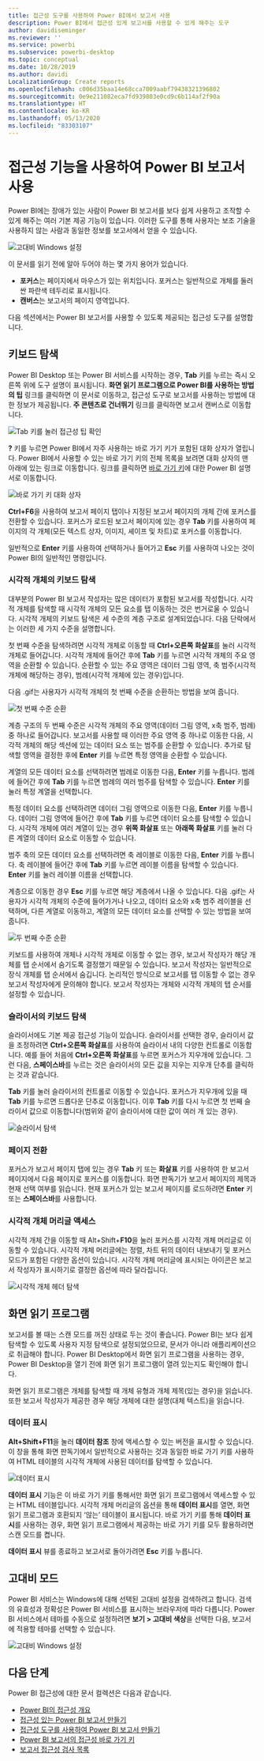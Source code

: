```yaml
---
title: 접근성 도구를 사용하여 Power BI에서 보고서 사용
description: Power BI에서 접근성 있게 보고서를 사용할 수 있게 해주는 도구
author: davidiseminger
ms.reviewer: ''
ms.service: powerbi
ms.subservice: powerbi-desktop
ms.topic: conceptual
ms.date: 10/28/2019
ms.author: davidi
LocalizationGroup: Create reports
ms.openlocfilehash: c006d35baa14e68cca7009aabf79438321396802
ms.sourcegitcommit: 0e9e211082eca7fd939803e0cd9c6b114af2f90a
ms.translationtype: HT
ms.contentlocale: ko-KR
ms.lasthandoff: 05/13/2020
ms.locfileid: "83303107"
---
```

# <a name="consume-power-bi-reports-by-using-accessibility-features"></a>접근성 기능을 사용하여 Power BI 보고서 사용
Power BI에는 장애가 있는 사람이 Power BI 보고서를 보다 쉽게 사용하고 조작할 수 있게 해주는 여러 기본 제공 기능이 있습니다. 이러한 도구를 통해 사용자는 보조 기술을 사용하지 않는 사람과 동일한 정보를 보고서에서 얻을 수 있습니다.

![고대비 Windows 설정](media/desktop-accessibility/accessibility-consuming-tools-01.png)

이 문서를 읽기 전에 알아 두어야 하는 몇 가지 용어가 있습니다.

* **포커스**는 페이지에서 마우스가 있는 위치입니다. 포커스는 일반적으로 개체를 둘러싼 파란색 테두리로 표시됩니다.
* **캔버스**는 보고서의 페이지 영역입니다.

다음 섹션에서는 Power BI 보고서를 사용할 수 있도록 제공되는 접근성 도구를 설명합니다.

## <a name="keyboard-navigation"></a>키보드 탐색

Power BI Desktop 또는 Power BI 서비스를 시작하는 경우, **Tab** 키를 누르는 즉시 오른쪽 위에 도구 설명이 표시됩니다. **화면 읽기 프로그램으로 Power BI를 사용하는 방법의 팁** 링크를 클릭하면 이 문서로 이동하고, 접근성 도구로 보고서를 사용하는 방법에 대한 정보가 제공됩니다. **주 콘텐츠로 건너뛰기** 링크를 클릭하면 보고서 캔버스로 이동합니다.

![Tab 키를 눌러 접근성 팁 확인](media/desktop-accessibility/accessibility-consuming-tools-02.png)

**?** 키를 누르면 Power BI에서 자주 사용하는 바로 가기 키가 포함된 대화 상자가 열립니다. Power BI에서 사용할 수 있는 바로 가기 키의 전체 목록을 보려면 대화 상자의 맨 아래에 있는 링크로 이동합니다. 링크를 클릭하면 [바로 가기 키](desktop-accessibility-keyboard-shortcuts.md)에 대한 Power BI 설명서로 이동합니다.

![바로 가기 키 대화 상자](media/desktop-accessibility/accessibility-consuming-tools-03.png)

**Ctrl+F6**을 사용하여 보고서 페이지 탭이나 지정된 보고서 페이지의 개체 간에 포커스를 전환할 수 있습니다. 포커스가 로드된 보고서 페이지에 있는 경우 **Tab** 키를 사용하여 페이지의 각 개체(모든 텍스트 상자, 이미지, 셰이프 및 차트)로 포커스를 이동합니다. 

일반적으로 **Enter** 키를 사용하여 선택하거나 들어가고 **Esc** 키를 사용하여 나오는 것이 Power BI의 일반적인 명령입니다.

### <a name="keyboard-navigation-for-visuals"></a>시각적 개체의 키보드 탐색

대부분의 Power BI 보고서 작성자는 많은 데이터가 포함된 보고서를 작성합니다. 시각적 개체를 탐색할 때 시각적 개체의 모든 요소를 탭 이동하는 것은 번거로울 수 있습니다. 시각적 개체의 키보드 탐색은 세 수준의 계층 구조로 설계되었습니다. 다음 단락에서는 이러한 세 가지 수준을 설명합니다.

첫 번째 수준을 탐색하려면 시각적 개체로 이동할 때 **Ctrl+오른쪽 화살표**를 눌러 시각적 개체로 들어갑니다. 시각적 개체에 들어간 후에 **Tab** 키를 누르면 시각적 개체의 주요 영역을 순환할 수 있습니다. 순환할 수 있는 주요 영역은 데이터 그림 영역, 축 범주(시각적 개체에 해당하는 경우), 범례(시각적 개체에 있는 경우)입니다.

다음 .gif는 사용자가 시각적 개체의 첫 번째 수준을 순환하는 방법을 보여 줍니다.

![첫 번째 수준 순환](media/desktop-accessibility/accessibility-consuming-tools-04.gif)

계층 구조의 두 번째 수준은 시각적 개체의 주요 영역(데이터 그림 영역, x축 범주, 범례) 중 하나로 들어갑니다. 보고서를 사용할 때 이러한 주요 영역 중 하나로 이동한 다음, 시각적 개체의 해당 섹션에 있는 데이터 요소 또는 범주를 순환할 수 있습니다. 추가로 탐색할 영역을 결정한 후에 **Enter** 키를 누르면 특정 영역을 순환할 수 있습니다.

계열의 모든 데이터 요소를 선택하려면 범례로 이동한 다음, **Enter** 키를 누릅니다. 범례에 들어간 후에 **Tab** 키를 누르면 범례의 여러 범주를 탐색할 수 있습니다. **Enter** 키를 눌러 특정 계열을 선택합니다.

특정 데이터 요소를 선택하려면 데이터 그림 영역으로 이동한 다음, **Enter** 키를 누릅니다. 데이터 그림 영역에 들어간 후에 **Tab** 키를 누르면 데이터 요소를 탐색할 수 있습니다. 시각적 개체에 여러 계열이 있는 경우 **위쪽 화살표** 또는 **아래쪽 화살표** 키를 눌러 다른 계열의 데이터 요소로 이동할 수 있습니다.

범주 축의 모든 데이터 요소를 선택하려면 축 레이블로 이동한 다음, **Enter** 키를 누릅니다. 축 레이블에 들어간 후에 **Tab** 키를 누르면 레이블 이름을 탐색할 수 있습니다. **Enter** 키를 눌러 레이블 이름을 선택합니다.

계층으로 이동한 경우 **Esc** 키를 누르면 해당 계층에서 나올 수 있습니다. 다음 .gif는 사용자가 시각적 개체의 수준에 들어가거나 나오고, 데이터 요소와 x축 범주 레이블을 선택하며, 다른 계열로 이동하고, 계열의 모든 데이터 요소를 선택할 수 있는 방법을 보여 줍니다.

![두 번째 수준 순환](media/desktop-accessibility/accessibility-consuming-tools-05.gif)

키보드를 사용하여 개체나 시각적 개체로 이동할 수 없는 경우, 보고서 작성자가 해당 개체를 탭 순서에서 숨기도록 결정했기 때문일 수 있습니다. 보고서 작성자는 일반적으로 장식 개체를 탭 순서에서 숨깁니다. 논리적인 방식으로 보고서를 탭 이동할 수 없는 경우 보고서 작성자에게 문의해야 합니다. 보고서 작성자는 개체와 시각적 개체의 탭 순서를 설정할 수 있습니다.

### <a name="keyboard-navigation-for-slicers"></a>슬라이서의 키보드 탐색

슬라이서에도 기본 제공 접근성 기능이 있습니다. 슬라이서를 선택한 경우, 슬라이서 값을 조정하려면 **Ctrl+오른쪽 화살표**를 사용하여 슬라이서 내의 다양한 컨트롤로 이동합니다. 예를 들어 처음에 **Ctrl+오른쪽 화살표**를 누르면 포커스가 지우개에 있습니다. 그런 다음, **스페이스바**를 누르는 것은 슬라이서의 모든 값을 지우는 지우개 단추를 클릭하는 것과 같습니다.

**Tab** 키를 눌러 슬라이서의 컨트롤로 이동할 수 있습니다. 포커스가 지우개에 있을 때 **Tab** 키를 누르면 드롭다운 단추로 이동합니다. 이후 **Tab** 키를 다시 누르면 첫 번째 슬라이서 값으로 이동합니다(범위와 같이 슬라이서에 대한 값이 여러 개 있는 경우).

![슬라이서 탐색](media/desktop-accessibility/accessibility-consuming-tools-06.png)

### <a name="switching-pages"></a>페이지 전환

포커스가 보고서 페이지 탭에 있는 경우 **Tab** 키 또는 **화살표** 키를 사용하여 한 보고서 페이지에서 다음 페이지로 포커스를 이동합니다. 화면 판독기가 보고서 페이지의 제목과 현재 선택 여부를 읽습니다. 현재 포커스가 있는 보고서 페이지를 로드하려면 **Enter** 키 또는 **스페이스바**를 사용합니다.

### <a name="accessing-the-visual-header"></a>시각적 개체 머리글 액세스
시각적 개체 간을 이동할 때 Alt+Shift+**F10**을 눌러 포커스를 시각적 개체 머리글로 이동할 수 있습니다. 시각적 개체 머리글에는 정렬, 차트 뒤의 데이터 내보내기 및 포커스 모드가 포함된 다양한 옵션이 있습니다. 시각적 개체 머리글에 표시되는 아이콘은 보고서 작성자가 표시하기로 결정한 옵션에 따라 달라집니다.

![시각적 개체 헤더 탐색](media/desktop-accessibility/accessibility-consuming-tools-07.png)

## <a name="screen-reader"></a>화면 읽기 프로그램

보고서를 볼 때는 스캔 모드를 꺼진 상태로 두는 것이 좋습니다. Power BI는 보다 쉽게 탐색할 수 있도록 사용자 지정 탐색으로 설정되었으므로, 문서가 아니라 애플리케이션으로 취급해야 합니다. Power BI Desktop에서 화면 읽기 프로그램을 사용하는 경우, Power BI Desktop을 열기 전에 화면 읽기 프로그램이 열려 있는지도 확인해야 합니다.

화면 읽기 프로그램은 개체를 탐색할 때 개체 유형과 개체 제목(있는 경우)을 읽습니다. 또한 보고서 작성자가 제공한 경우 해당 개체에 대한 설명(대체 텍스트)을 읽습니다.

### <a name="show-data"></a>데이터 표시
**Alt+Shift+F11**을 눌러 **데이터 참조** 창에 액세스할 수 있는 버전을 표시할 수 있습니다. 이 창을 통해 화면 판독기에서 일반적으로 사용하는 것과 동일한 바로 가기 키를 사용하여 HTML 테이블의 시각적 개체에 사용된 데이터를 탐색할 수 있습니다.

![데이터 표시](media/desktop-accessibility/accessibility-04.png)

**데이터 표시** 기능은 이 바로 가기 키를 통해서만 화면 읽기 프로그램에서 액세스할 수 있는 HTML 테이블입니다. 시각적 개체 머리글의 옵션을 통해 **데이터 표시**를 열면, 화면 읽기 프로그램과 호환되지 ‘않는’ 테이블이 표시됩니다.   바로 가기 키를 통해 **데이터 표시**를 사용하는 경우, 화면 읽기 프로그램에서 제공하는 바로 가기 키를 모두 활용하려면 스캔 모드를 켭니다.

**데이터 표시** 뷰를 종료하고 보고서로 돌아가려면 **Esc** 키를 누릅니다.

## <a name="high-contrast-modes"></a>고대비 모드

Power BI 서비스는 Windows에 대해 선택된 고대비 설정을 검색하려고 합니다. 검색의 유효성과 정확성은 Power BI 서비스를 표시하는 브라우저에 따라 다릅니다. Power BI 서비스에서 테마를 수동으로 설정하려면 **보기 > 고대비 색상**을 선택한 다음, 보고서에 적용할 테마를 선택할 수 있습니다.

![고대비 Windows 설정](media/desktop-accessibility/accessibility-consuming-tools-01.png)


## <a name="next-steps"></a>다음 단계

Power BI 접근성에 대한 문서 컬렉션은 다음과 같습니다.

* [Power BI의 접근성 개요](desktop-accessibility-overview.md) 
* [접근성 있는 Power BI 보고서 만들기](desktop-accessibility-creating-reports.md) 
* [접근성 도구를 사용하여 Power BI 보고서 만들기](desktop-accessibility-creating-tools.md)
* [Power BI 보고서의 접근성 바로 가기 키](desktop-accessibility-keyboard-shortcuts.md)
* [보고서 접근성 검사 목록](desktop-accessibility-creating-reports.md#report-accessibility-checklist)


